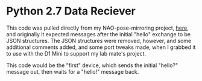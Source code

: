 # Python 2.7 Data Reciever
This code was pulled directly from my NAO-pose-mirroring project, [here](https://github.com/shareresearchteam/NAO-Pose-Mirroring), and originally it expected messages after the initial "hello" exchange to be JSON structures. The JSON structures were removed, however, and some additional comments added, and some port tweaks made, when I grabbed it to use with the D1 Mini to support my lab mate's project.

This code would be the "first" device, which sends the initial "hello?" message out, then waits for a "hello!" message back.